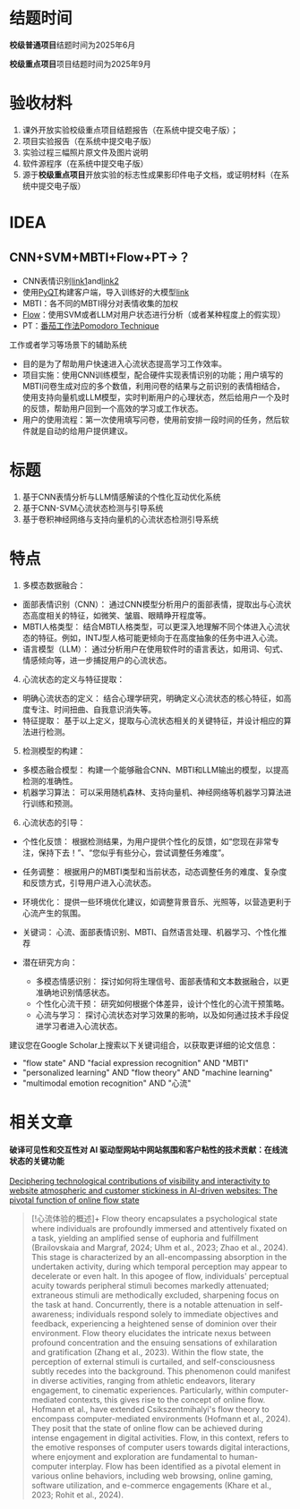 # 结题时间

**校级普通项目**结题时间为2025年6月

**校级重点项目**项目结题时间为2025年9月

# 验收材料

1. 课外开放实验校级重点项目结题报告（在系统中提交电子版）；
2. 项目实验报告（在系统中提交电子版）
3. 实验过程三幅照片原文件及图片说明
4. 软件源程序（在系统中提交电子版）
5. 源于**校级重点项目**开放实验的标志性成果影印件电子文档，或证明材料（在系统中提交电子版）

# IDEA


## CNN+SVM+MBTI+Flow+PT→？


* CNN表情识别[link1](https://www.kaggle.com/code/naeemahmedhaji/facial-expression-recognition-using-cnn)and[link2](https://www.kaggle.com/code/mohammedabdeldayem/facial-expression-recognition)
* 使用[PyQT](https://www.kaggle.com/code/mohammedabdeldayem/facial-expression-recognition)构建客户端，导入训练好的大模型[link](https://zhuanlan.zhihu.com/p/274436031)
* MBTI：各不同的MBTI得分对表情收集的加权
* [Flow](https://en.wikipedia.org/wiki/Flow_(psychology))：使用SVM或者LLM对用户状态进行分析（或者某种程度上的假实现）
* PT：[番茄工作法Pomodoro Technique](../杂记/番茄工作法Pomodoro%20Technique.md)

工作或者学习等场景下的辅助系统

* 目的是为了帮助用户快速进入心流状态提高学习工作效率。
* 项目实施：使用CNN训练模型，配合硬件实现表情识别的功能；用户填写的MBTI问卷生成对应的多个数值，利用问卷的结果与之前识别的表情相结合，使用支持向量机或LLM模型，实时判断用户的心理状态，然后给用户一个及时的反馈，帮助用户回到一个高效的学习或工作状态。
* 用户的使用流程：第一次使用填写问卷，使用前安排一段时间的任务，然后软件就是自动的给用户提供建议。

# 标题

1. 基于CNN表情分析与LLM情感解读的个性化互动优化系统
2. 基于CNN-SVM心流状态检测与引导系统
3. 基于卷积神经网络与支持向量机的心流状态检测引导系统


# 特点

1. 多模态数据融合：
 * 面部表情识别（CNN）： 通过CNN模型分析用户的面部表情，提取出与心流状态高度相关的特征，如微笑、皱眉、眼睛睁开程度等。
 * MBTI人格类型： 结合MBTI人格类型，可以更深入地理解不同个体进入心流状态的特征。例如，INTJ型人格可能更倾向于在高度抽象的任务中进入心流。
 * 语言模型（LLM）： 通过分析用户在使用软件时的语言表达，如用词、句式、情感倾向等，进一步捕捉用户的心流状态。
4. 心流状态的定义与特征提取：
 * 明确心流状态的定义： 结合心理学研究，明确定义心流状态的核心特征，如高度专注、时间扭曲、自我意识消失等。
 * 特征提取： 基于以上定义，提取与心流状态相关的关键特征，并设计相应的算法进行检测。
5. 检测模型的构建：
 * 多模态融合模型： 构建一个能够融合CNN、MBTI和LLM输出的模型，以提高检测的准确性。
 * 机器学习算法： 可以采用随机森林、支持向量机、神经网络等机器学习算法进行训练和预测。
6. 心流状态的引导：
 * 个性化反馈： 根据检测结果，为用户提供个性化的反馈，如“您现在非常专注，保持下去！”、“您似乎有些分心，尝试调整任务难度”。
 * 任务调整： 根据用户的MBTI类型和当前状态，动态调整任务的难度、复杂度和反馈方式，引导用户进入心流状态。
 * 环境优化： 提供一些环境优化建议，如调整背景音乐、光照等，以营造更利于心流产生的氛围。



 * 关键词： 心流、面部表情识别、MBTI、自然语言处理、机器学习、个性化推荐
 * 潜在研究方向：
   * 多模态情感识别： 探讨如何将生理信号、面部表情和文本数据融合，以更准确地识别情感状态。
   * 个性化心流干预： 研究如何根据个体差异，设计个性化的心流干预策略。
   * 心流与学习： 探讨心流状态对学习效果的影响，以及如何通过技术手段促进学习者进入心流状态。

建议您在Google Scholar上搜索以下关键词组合，以获取更详细的论文信息：
 * "flow state" AND "facial expression recognition" AND "MBTI"
 * "personalized learning" AND "flow theory" AND "machine learning"
 * "multimodal emotion recognition" AND "心流"

# 相关文章

#### 破译可见性和交互性对 AI 驱动型网站中网站氛围和客户粘性的技术贡献：在线流状态的关键功能

[Deciphering technological contributions of visibility and interactivity to website atmospheric and customer stickiness in AI-driven websites: The pivotal function of online flow state](https://www.sciencedirect.com/science/article/abs/pii/S0969698924000912)

> [!心流体验的概述]+
> Flow theory encapsulates a psychological state where individuals are profoundly immersed and attentively fixated on a task, yielding an amplified sense of euphoria and fulfillment (Brailovskaia and Margraf, 2024; Uhm et al., 2023; Zhao et al., 2024). This stage is characterized by an all-encompassing absorption in the undertaken activity, during which temporal perception may appear to decelerate or even halt. In this apogee of flow, individuals' perceptual acuity towards peripheral stimuli becomes markedly attenuated; extraneous stimuli are methodically excluded, sharpening focus on the task at hand. Concurrently, there is a notable attenuation in self-awareness; individuals respond solely to immediate objectives and feedback, experiencing a heightened sense of dominion over their environment. Flow theory elucidates the intricate nexus between profound concentration and the ensuing sensations of exhilaration and gratification (Zhang et al., 2023). Within the flow state, the perception of external stimuli is curtailed, and self-consciousness subtly recedes into the background. This phenomenon could manifest in diverse activities, ranging from athletic endeavors, literary engagement, to cinematic experiences. Particularly, within computer-mediated contexts, this gives rise to the concept of online flow. Hofmann et al., have extended Csikszentmihalyi's flow theory to encompass computer-mediated environments (Hofmann et al., 2024). They posit that the state of online flow can be achieved during intense engagement in digital activities. Flow, in this context, refers to the emotive responses of computer users towards digital interactions, where enjoyment and exploration are fundamental to human-computer interplay. Flow has been identified as a pivotal element in various online behaviors, including web browsing, online gaming, software utilization, and e-commerce engagements (Khare et al., 2023; Rohit et al., 2024).





























